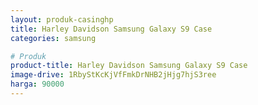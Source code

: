 ```yaml
---
layout: produk-casinghp
title: Harley Davidson Samsung Galaxy S9 Case
categories: samsung

# Produk
product-title: Harley Davidson Samsung Galaxy S9 Case
image-drive: 1RbyStKcKjVfFmkDrNHB2jHjg7hjS3ree
harga: 90000
---
```

